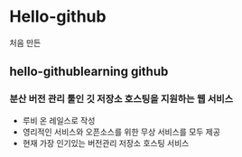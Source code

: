 # Hello-github
처음 만든

## hello-githublearning github
### 분산 버전 관리 툴인 깃 저장소 호스팅을 지원하는 웹 서비스
- 루비 온 레일스로 작성
- 영리적인 서비스와 오픈소스를 위한 무상 서비스를 모두 제공
- 현재 가장 인기있는 버전관리 저장소 호스팅 서비스
